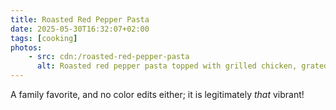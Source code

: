 ```yaml
---
title: Roasted Red Pepper Pasta
date: 2025-05-30T16:32:07+02:00
tags: [cooking]
photos:
    - src: cdn:/roasted-red-pepper-pasta
      alt: Roasted red pepper pasta topped with grilled chicken, grated parmesan, and sliced sweet red bell pepper
---
```


A family favorite, and no color edits either; it is legitimately *that* vibrant!

